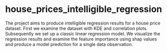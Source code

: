 # house_prices_intelligible_regression

The project aims to produce intelligible regression results for a house price dataset. First we examine the dataset with KDE and correlation plots. Subsequently we set up a classic linear regression model. We visualize the regression results and examine the feature importance using shap values and produce a model prediction for a single data observation.
